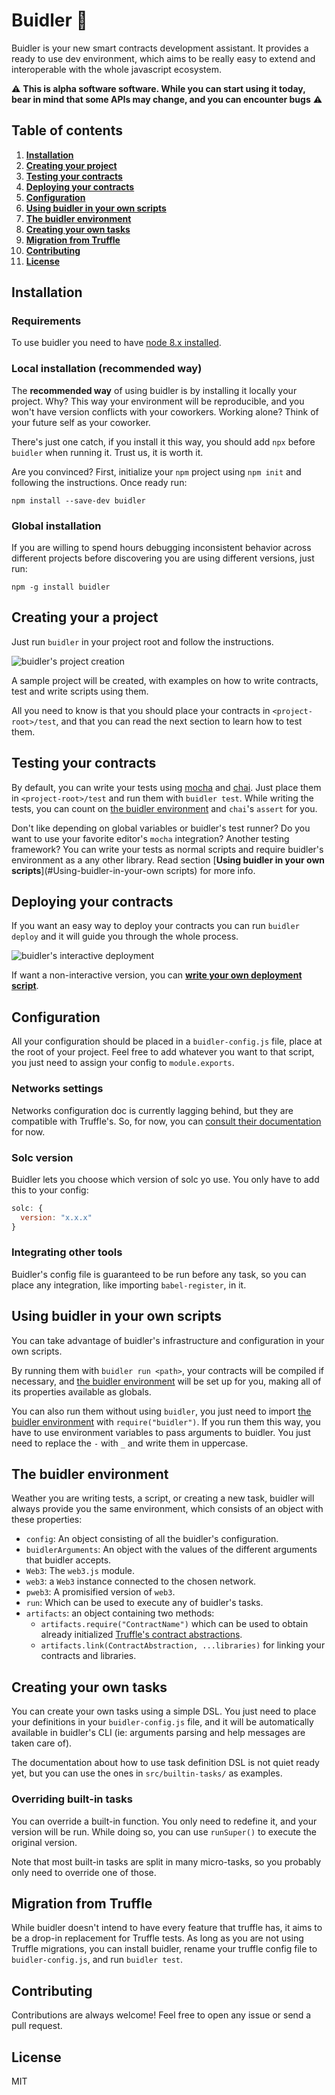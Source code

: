 # Buidler 👷‍

Buidler is your new smart contracts development assistant. It provides a ready to use dev environment, which aims to be really easy to extend and interoperable with the whole javascript ecosystem.

⚠️ **This is alpha software software. While you can start using it today, bear in mind that some APIs may change, and you can encounter bugs** ⚠️

## Table of contents

1. [**Installation**](#Installation)
1. [**Creating your project**](#Creating-your-project)
1. [**Testing your contracts**](#Testing-your-contracts)
1. [**Deploying your contracts**](#Deploying-your-contracts)
1. [**Configuration**](#Configuration)
1. [**Using buidler in your own scripts**](#Using-buidler-in-your-own-scripts)
2. [**The buidler environment**](#The-buidler-environment)
1. [**Creating your own tasks**](#Creating-you-own-tasks)
1. [**Migration from Truffle**](#Migration-from-Truffle)
1. [**Contributing**](#Contributing)
1. [**License**](#License)

## Installation

### Requirements

To use buidler you need to have [node 8.x installed](https://nodejs.org/en/download/).

### Local installation (recommended way)

The **recommended way** of using buidler is by installing it locally your project. Why? This way your environment will be reproducible, and you won't have version conflicts with your coworkers. Working alone? Think of your future self as your coworker.

There's just one catch, if you install it this way, you should add `npx` before `buidler` when running it. Trust us, it is worth it.

Are you convinced? First, initialize your `npm` project using `npm init` and following
the instructions. Once ready run:

`npm install --save-dev buidler`

### Global installation

If you are willing to spend hours debugging inconsistent behavior across different projects before discovering you are using different versions, just run:

`npm -g install buidler`

## Creating your a project

Just run `buidler` in your project root and follow the instructions.

![buidler's project creation](http://g.recordit.co/KTRA2u1fWl.gif)

A sample project will be created, with examples on how to write contracts, test and write scripts using them.

All you need to know is that you should place your contracts in `<project-root>/test`, and that you can read the next section to learn how to test them.

## Testing your contracts

By default, you can write your tests using [mocha](https://mochajs.org/) and [chai](http://www.chaijs.com). Just place them in `<project-root>/test` and run them with `buidler test`. While writing the tests, you can count on [the buidler environment](#The-buidler-environment) and `chai`'s `assert` for you.

Don't like depending on global variables or buidler's test runner? Do you want to use your favorite editor's `mocha` integration? Another testing framework? You can write your tests as normal scripts and require buidler's environment as a any other library. Read section [**Using buidler in your own scripts**](#Using-buidler-in-your-own scripts) for more info.

## Deploying your contracts

If you want an easy way to deploy your contracts you can run `buidler deploy` and it will guide you through the whole process.

![buidler's interactive deployment](http://g.recordit.co/WJAS6oMGYy.gif)

If want a non-interactive version, you can [**write your own deployment script**](#Using-buidler-in-your-own-scripts).

## Configuration

All your configuration should be placed in a `buidler-config.js` file, place at the root of your project. Feel free to add whatever you want to that script, you just need to assign your config to `module.exports`.

### Networks settings

Networks configuration doc is currently lagging behind, but they are compatible with Truffle's. So, for now, you can [consult their documentation](http://truffleframework.com/docs/advanced/configuration#networks) for now.

### Solc version

Buidler lets you choose which version of solc yo use. You only have to add this to your config:

```js
solc: {
  version: "x.x.x"
}
```

### Integrating other tools

Buidler's config file is guaranteed to be run before any task, so you can place any integration, like importing `babel-register`, in it.

## Using buidler in your own scripts

You can take advantage of buidler's infrastructure and configuration in your own
scripts.

By running them with `buidler run <path>`, your contracts will be compiled if necessary, and [the buidler environment](#The-buidler-environment) will be set up for you, making all of its properties available as globals.

You can also run them without using `buidler`, you just need to import [the buidler environment](#The-buidler-environment) with `require("buidler")`. If you run them this way, you have to use environment variables to pass arguments to buidler. You just need to replace the `-` with `_` and write them in uppercase.

## The buidler environment

Weather you are writing tests, a script, or creating a new task, buidler will always provide you the same environment, which consists of an object with these properties:

* `config`: An object consisting of all the buidler's configuration.
* `buidlerArguments`: An object with the values of the different arguments that buidler accepts.
* `Web3`: The `web3.js` module.
* `web3`: a `Web3` instance connected to the chosen network.
* `pweb3`: A promisified version of `web3`.
* `run`: Which can be used to execute any of buidler's tasks.
* `artifacts`: an object containing two methods:
  * `artifacts.require("ContractName")` which can be used to obtain already initialized [Truffle's contract abstractions](https://github.com/trufflesuite/truffle-contract).
  * `artifacts.link(ContractAbstraction, ...libraries)` for linking your contracts and libraries.

## Creating your own tasks

You can create your own tasks using a simple DSL. You just need to place your definitions in your `buidler-config.js` file, and it will be automatically available in buidler's CLI (ie: arguments parsing and help messages are taken care of).

The documentation about how to use task definition DSL is not quiet ready yet, but you can use the ones in `src/builtin-tasks/` as examples.

### Overriding built-in tasks

You can override a built-in function. You only need to redefine it, and your
version will be run. While doing so, you can use `runSuper()` to execute the
original version.

Note that most built-in tasks are split in many micro-tasks, so you probably only need to override one of those.

## Migration from Truffle

While buidler doesn't intend to have every feature that truffle has, it aims to be a drop-in replacement for Truffle tests. As long as you are not using Truffle migrations, you can install buidler, rename your truffle config file to `buidler-config.js`, and run `buidler test`.

## Contributing

Contributions are always welcome! Feel free to open any issue or send a pull request.

## License

MIT
